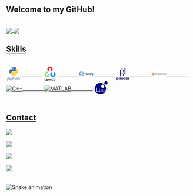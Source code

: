 ## Welcome to my GitHub!
</br>

 <div>
  <a href="https://github.com/lorcan2440">
   <img align="center" height="170" src="https://github-readme-stats.vercel.app/api/top-langs/?username=lorcan2440&layout=compact&langs_count=16&theme=dracula"/>
  <img align="center" src="https://github-readme-stats.vercel.app/api?username=lorcan2440&show_icons=true&theme=dracula&include_all_commits=true&count_private=true&hide=issues"/>
</div>
 
 ## Skills
<div style="display: inline_block"><br>
  <img height="40" align="center" alt="Python" height="30" width="40" src="https://raw.githubusercontent.com/devicons/devicon/master/icons/python/python-original-wordmark.svg">
 &nbsp;&nbsp;&nbsp;&nbsp;&nbsp;&nbsp;&nbsp;&nbsp;&nbsp;&nbsp;&nbsp;&nbsp;&nbsp;
 
  <img height="40" align="center" alt="OpenCV" height="30" width="40" src="https://raw.githubusercontent.com/devicons/devicon/master/icons/opencv/opencv-original-wordmark.svg">
  &nbsp;&nbsp;&nbsp;&nbsp;&nbsp;&nbsp;&nbsp;&nbsp;&nbsp;&nbsp;&nbsp;&nbsp;&nbsp;
 
   <img height="40" align="center" alt="NumPy" height="30" width="40" src="https://raw.githubusercontent.com/devicons/devicon/master/icons/numpy/numpy-original-wordmark.svg">
 &nbsp;&nbsp;&nbsp;&nbsp;&nbsp;&nbsp;&nbsp;&nbsp;&nbsp;&nbsp;&nbsp;&nbsp;&nbsp;
 
   <img height="40" align="center" alt="Pandas" height="30" width="40" src="https://raw.githubusercontent.com/devicons/devicon/master/icons/pandas/pandas-original-wordmark.svg">
 &nbsp;&nbsp;&nbsp;&nbsp;&nbsp;&nbsp;&nbsp;&nbsp;&nbsp;&nbsp;&nbsp;&nbsp;&nbsp;
 
  <img height="40" align="center" alt="Tensorflow" height="30" width="40" src="https://raw.githubusercontent.com/devicons/devicon/master/icons/tensorflow/tensorflow-original-wordmark.svg">
 &nbsp;&nbsp;&nbsp;&nbsp;&nbsp;&nbsp;&nbsp;&nbsp;&nbsp;&nbsp;&nbsp;&nbsp;&nbsp;
 
  <img height="40" align="center" alt="C++" height="30" width="40" src="https://raw.githubusercontent.com/devicons/devicon/master/icons/cplusplus/cplusplus-original-wordmark.svg">
 &nbsp;&nbsp;&nbsp;&nbsp;&nbsp;&nbsp;&nbsp;&nbsp;&nbsp;&nbsp;&nbsp;&nbsp;&nbsp;
 
  <img height="40" align="center" alt="MATLAB" height="30" width="40" src="https://raw.githubusercontent.com/devicons/devicon/master/icons/matlab/matlab-original-wordmark.svg">
 &nbsp;&nbsp;&nbsp;&nbsp;&nbsp;&nbsp;&nbsp;&nbsp;&nbsp;&nbsp;&nbsp;&nbsp;&nbsp;
 
  <img height="40" align="center" alt="Lua" height="30" width="40" src="https://raw.githubusercontent.com/devicons/devicon/master/icons/lua/lua-original-wordmark.svg">
</div>
  
</br>

## Contact 
<div> 
  <a href="https://www.linkedin.com/in/lorcan-nicholls-a703821b7/" target="_blank"><img src="https://img.shields.io/badge/-LinkedIn-%230077B5?style=for-the-badge&logo=linkedin&logoColor=white" target="_blank"></a>
 
  <a href="https://twitter.com/Nick_2440" target="_blank"><img src="https://img.shields.io/badge/-Twitter-%23EA4335?style=for-the-badge&logo=youtube&logoColor=white" target="_blank"></a>
 
  <a href=" https://www.youtube.com/channel/UCY4c3zzoHnvbWsdL7aoq23g" target="_blank"><img src="https://img.shields.io/badge/-YouTube-%23E4405F?style=for-the-badge&logo=youtube&logoColor=white" target="_blank"></a>
 
  <a href = "mailto: lnick2440@gmail.com"><img src="https://img.shields.io/badge/-Gmail-%23333?style=for-the-badge&logo=gmail&logoColor=white" target="_blank"></a>
 </br>
</br>
 
  ![Snake animation](https://github.com/lorcan2440/lorcan2440/blob/output/github-contribution-grid-snake.svg)
 
</div>
